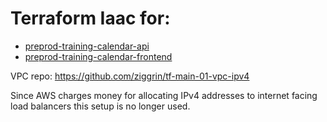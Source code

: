 # Terraform Iaac for:
- [preprod-training-calendar-api]("https://github.com/ziggrin/training-calendar-api")
- [preprod-training-calendar-frontend]("https://github.com/ziggrin/training-calendar-frontend")

VPC repo: https://github.com/ziggrin/tf-main-01-vpc-ipv4

Since AWS charges money for allocating IPv4 addresses to internet facing load balancers this setup is no longer used.

